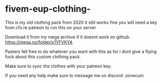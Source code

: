 # fivem-eup-clothing-
This is my old clothing pack from 2020 it still works fine you will need a key from cfx.re patreon to run this on your server 

Download it from my mega archive if it doesnt work on github. https://mega.nz/folder/x1YFVKYA

Pasters fell free to do whatever you want with this as for i dont give a flying fuck about this custom clothing pack.

Make sure to sync the clothes with your patreon key.

If you need any help make sure to message me on discord. zonecum


